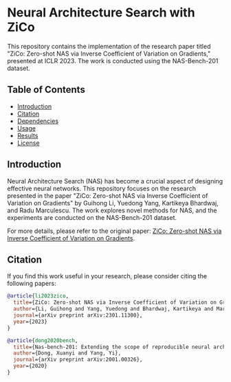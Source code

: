 # Neural Architecture Search with ZiCo

This repository contains the implementation of the research paper titled "ZiCo: Zero-shot NAS via Inverse Coefficient of Variation on Gradients," presented at ICLR 2023. The work is conducted using the NAS-Bench-201 dataset.

## Table of Contents
- [Introduction](#introduction)
- [Citation](#citation)
- [Dependencies](#dependencies)
- [Usage](#usage)
- [Results](#results)
- [License](#license)

## Introduction

Neural Architecture Search (NAS) has become a crucial aspect of designing effective neural networks. This repository focuses on the research presented in the paper "ZiCo: Zero-shot NAS via Inverse Coefficient of Variation on Gradients" by Guihong Li, Yuedong Yang, Kartikeya Bhardwaj, and Radu Marculescu. The work explores novel methods for NAS, and the experiments are conducted on the NAS-Bench-201 dataset.

For more details, please refer to the original paper: [ZiCo: Zero-shot NAS via Inverse Coefficient of Variation on Gradients](https://arxiv.org/abs/2301.11300).

## Citation

If you find this work useful in your research, please consider citing the following papers:

```bibtex
@article{li2023zico,
  title={ZiCo: Zero-shot NAS via Inverse Coefficient of Variation on Gradients},
  author={Li, Guihong and Yang, Yuedong and Bhardwaj, Kartikeya and Marculescu, Radu},
  journal={arXiv preprint arXiv:2301.11300},
  year={2023}
}

@article{dong2020bench,
  title={Nas-bench-201: Extending the scope of reproducible neural architecture search},
  author={Dong, Xuanyi and Yang, Yi},
  journal={arXiv preprint arXiv:2001.00326},
  year={2020}
}
